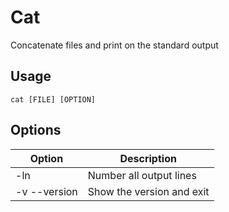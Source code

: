 # Cat
Concatenate files and print on the standard output

## Usage
```
cat [FILE] [OPTION]
```

## Options

|    Option    |          Description          |
|--------------|-------------------------------|
| -ln          | Number all output lines       |
| -v --version | Show the version and exit     |